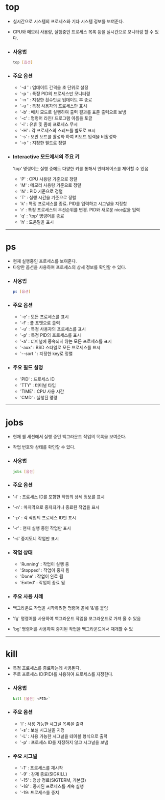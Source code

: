 # top
+ 실시간으로 시스템의 프로세스와 기타 시스템 정보를 보여준다.
+ CPU와 메모리 사용량, 실행중인 프로세스 목록 등을 실시간으로 모니터링 할 수 있다.
+ ### 사용법
  ```bash
  top [옵션]
  ```
+ ### 주요 옵션
  + '-d <interval>' : 업데이트 간격을 초 단위로 설정
  + '-p <PID>' : 특정 PID의 프로세스만 모니터링
  + '-n <number>' : 지정한 횟수만큼 업데이트 후 종료
  + '-u <username>' : 특정 사용자의 프로세스만 표시
  + '-b' : 배치 모드로 실행하여 출력 결과를 표준 출력으로 보냄
  + '-c' : 명령어 라인/ 프로그램 이름을 토글
  + '-i' : 유휴 및 좀비 프로세스 무시
  + '-H' : 각 프로세스의 스레드를 별도로 표시
  + '-s' : 보안 모드를 활성화 하여 키보드 입력을 비활성화
  + '-o <field>' : 지정한 필드로 정렬
 
+ ### Interactive 모드에서의 주요 키
  'top' 명령어는 실행 중에도 다양한 키를 통해서 인터페이스를 제어할 수 있음
  + 'P' : CPU 사용량 기준으로 정렬
  + 'M' : 메모리 사용량 기준으로 정렬
  + 'N' : PID 기준으로 정렬
  + 'T' : 실행 시간을 기준으로 정렬
  + 'k' : 특정 프로세스를 종료. PID를 입력하고 시그널을 지정함
  + 'r' : 특정 프로세스의 우선순위를 변경. PID와 새로운 nice값을 입력
  + 'q' : 'top' 명령어를 종료
  + 'h' : 도움말을 표시
---

# ps
+ 현재 실행중인 프로세스를 보여준다.
+ 다양한 옵션을 사용하여 프로세스의 상세 정보를 확인할 수 있다.
+ ### 사용법
  ```bash
  ps [옵션]
  ```
+ ### 주요 옵션
  + '-e' : 모든 프로세스를 표시
  + '-f' : 풀 포맷으로 출력
  + '-u' : 특정 사용자의 프로세스를 표시
  + '-p' : 특정 PID의 프로세스를 표시
  + '-a' : 터미널에 종속되지 않는 모든 프로세스를 표시
  + '-aux' : BSD 스타일로 모든 프로세스를 표시
  + '--sort <key>' : 지정한 key로 정렬
+ ### 주요 필드 설명
  + 'PID' : 프로세스 ID
  + 'TTY' : 터미널 타입
  + 'TIME' : CPU 사용 시간
  + 'CMD' : 실행된 명령
---

# jobs
+ 현재 쉘 세션에서 실행 중인 백그라운드 작업의 목록을 보여준다.
+ 작업 번호와 상태를 확인할 수 있다.
+ ### 사용법
  ```bash
  jobs [옵션]
  ```
+ ### 주요 옵션
 + '-l' : 프로세스 ID를 포함한 작업의 상세 정보를 표시
 + '-n' : 마지막으로 중지되거나 종료된 작업을 표시
 + '-p' : 각 작업의 프로세스 ID만 표시
 + '-r' : 현재 실행 중인 작업만 표시
 + '-s' 중지도니 작업만 표시

+ ### 작업 상태
  + 'Running' : 작업이 실행 중
  + 'Stopped' : 작업이 중지 됨
  + 'Done' : 작업이 완료 됨
  + 'Exited' : 작업이 종료 됨

+ ### 주요 사용 사례
 + 백그라운드 작업을 시작하려면 명령어 끝에 '&'를 붙임
 + 'fg' 명령어를 사용하여 백그라운드 작업을 포그라운드로 가져 올 수 있음
 + 'bg' 명령어를 사용하여 중지된 작업을 백그라운드에서 재개할 수 있
---

# kill
+ 특정 프로세스를 종료하는데 사용된다.
+ 주로 프로세스 ID(PID)를 사용하여 프로세스를 지정한다.
+ ### 사용법
  ```bash
  kill [옵션] <PID>`
  ```
+ ### 주요 옵션
  + 'l' : 사용 가능한 시그널 목록을 출력
  + '-s' : 보낼 시그널을 지정
  + '-L' : 사용 가능한 시그널을 테이블 형식으로 출력
  + '-p' : 프로세스 ID를 지정하지 않고 시그널을 보냄
+ ### 주요 시그널
  + '-1' : 프로세스를 재시작
  + '-9' : 강제 종료(SIGKILL)
  + '-15' : 정상 정료(SIGTERM, 기본값)
  + '-18' : 중지된 프로세스를 계속 실행
  + '-19: 프로세스를 중지

